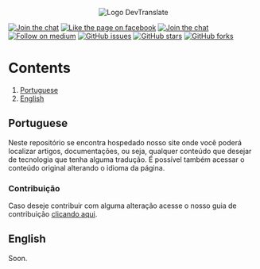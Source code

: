 <p align="center">
  <img src="http://ap.imagensbrasil.org/images/2017/08/30/fsfdsff46e54.png" alt="Logo DevTranslate"/>
</p>

[![Join the chat](https://img.shields.io/badge/gitter-join%20chat%20%E2%86%92-cc2b5e.svg?style=flat-square)](https://gitter.im/devtranslate/Lobby)
[![Like the page on facebook](https://img.shields.io/badge/facebook-like%20the%20page%20%E2%86%92-4267b2.svg?style=flat-square)](https://www.facebook.com/devtranslate/)
[![Join the chat](https://img.shields.io/badge/telegram-join%20chat%20%E2%86%92-0088cc.svg?style=flat-square)](https://telegram.me/devtranslate)
[![Follow on medium](https://img.shields.io/badge/medium-follow%20us%20%E2%86%92-02b875.svg?style=flat-square)](https://medium.com/devtranslate)
[![GitHub issues](https://img.shields.io/github/issues/devtranslate/devtranslate.github.io.svg?style=flat-square)](https://github.com/devtranslate/devtranslate.github.io/issues)
[![GitHub stars](https://img.shields.io/github/stars/devtranslate/devtranslate.github.io.svg?style=flat-square)](https://github.com/devtranslate/devtranslate.github.io/stargazers)
[![GitHub forks](https://img.shields.io/github/forks/devtranslate/devtranslate.github.io.svg?style=flat-square)](https://github.com/devtranslate/devtranslate.github.io/network)

# Contents
1. [Portuguese](https://github.com/devtranslate/devtranslate.github.io#portuguese)
2. [English](https://github.com/devtranslate/devtranslate.github.io#english)

## Portuguese
Neste repositório se encontra hospedado nosso site onde você poderá localizar artigos, documentações, ou seja, qualquer conteúdo que desejar de tecnologia que tenha alguma tradução. É possível também acessar o conteúdo original alterando o idioma da página.

### Contribuição
Caso deseje contribuir com alguma alteração acesse o nosso guia de contribuição [clicando aqui](https://github.com/devtranslate/about/blob/master/CONTRIBUTING.md).

## English
Soon.
